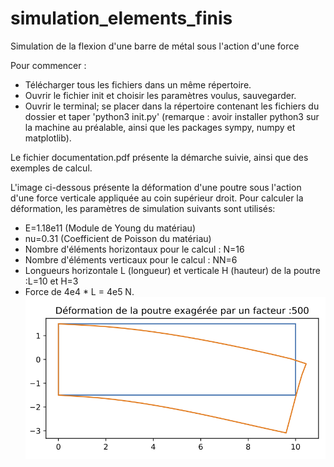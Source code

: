 # simulation_elements_finis
Simulation de la flexion d'une barre de métal sous l'action d'une force

Pour commencer :
- Télécharger tous les fichiers dans un même répertoire.
- Ouvrir le fichier init et choisir les paramètres voulus, sauvegarder.
- Ouvrir le terminal; se placer dans la répertoire contenant les fichiers du dossier et taper 'python3 init.py' (remarque : avoir installer python3 sur la machine au préalable, ainsi que les packages sympy, numpy et matplotlib).

Le fichier documentation.pdf présente la démarche suivie, ainsi que des exemples de calcul.

L'image ci-dessous présente la déformation d'une poutre sous l'action d'une force verticale appliquée au coin supérieur droit. Pour calculer la déformation, les paramètres de simulation suivants sont utilisés: 
- E=1.18e11 (Module de Young du matériau)
- nu=0.31 (Coefficient de Poisson du matériau)
- Nombre d'éléments horizontaux pour le calcul : N=16
- Nombre d'éléments verticaux pour le calcul : NN=6
- Longueurs horizontale L (longueur) et verticale H (hauteur) de la poutre :L=10 et H=3
- Force de 4e4 * L = 4e5 N.
![](poutreF.png)
